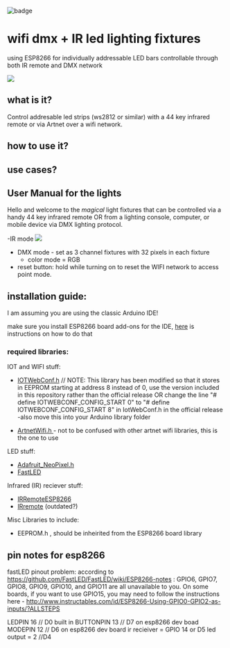 ![badge](https://img.shields.io/badge/ESP8266-HARDWARE-blue?style=flat-square)

# wifi dmx + IR led lighting fixtures 
using ESP8266 for individually addressable LED bars controllable through both IR remote and DMX network

![](img%5Cexample.gif)


## what is it?
Control addresable led strips (ws2812 or similar) with a 44 key infrared remote or via Artnet over a wifi network. 

## how to use it? 

## use cases? 

## User Manual for the lights
Hello and welcome to the *magical* light fixtures that can be controlled via a handy 44 key infrared remote OR from a lighting console, computer, or mobile device via DMX lighting protocol. 

-IR mode
![](img%5Cremote_map.png)
- DMX mode - set as 3 channel fixtures with 32 pixels in each fixture
    - color mode = RGB
- reset button: hold while turning on to reset the WIFI network to access point mode. 

## installation guide:
I am assuming you are using the classic Arduino IDE! 

make sure you install ESP8266 board add-ons for the IDE, [here](https://randomnerdtutorials.com/how-to-install-esp8266-board-arduino-ide/) is instructions on how to do that 

### required libraries: 
IOT and WIFI stuff: 
 - [IOTWebConf.h](https://github.com/prampec/IotWebConf) // NOTE: This library has been modified so that it stores in EEPROM starting at address 8 instead of 0, use the version included in this repository rather than the official release OR change the line "# define IOTWEBCONF_CONFIG_START 0" to "# define IOTWEBCONF_CONFIG_START 8" in IotWebConf.h in the official release
-also move this into your Arduino library folder

- [ArtnetWifi.h ](https://github.com/natcl/Artnet) - not to be confused with other artnet wifi libraries,  this is the one to use

LED stuff: 
- [Adafruit_NeoPixel.h](https://github.com/adafruit/Adafruit_NeoPixel)
- [FastLED](https://github.com/FastLED/FastLED)
  
Infrared (IR) reciever stuff: 
- [IRRemoteESP8266](https://github.com/crankyoldgit/IRremoteESP8266)
-  [IRremote](https://github.com/NicoHood/IRLremote)  (outdated?)

Misc Libraries to include: 
- EEPROM.h , should be inheirited from the ESP8266 board library 

## pin notes for esp8266
fastLED pinout problem:
according to https://github.com/FastLED/FastLED/wiki/ESP8266-notes :
GPIO6, GPIO7, GPIO8, GPIO9, GPIO10, and GPIO11 are all unavailable to you.
On some boards, if you want to use GPIO15, you may need to follow the instructions here - http://www.instructables.com/id/ESP8266-Using-GPIO0-GPIO2-as-inputs/?ALLSTEPS

LEDPIN 16 // D0 built in
BUTTONPIN 13 // D7 on esp8266 dev boad
MODEPIN 12 // D6 on esp8266 dev board
ir recieiver = GPIO 14 or D5
led output =    2 //D4





